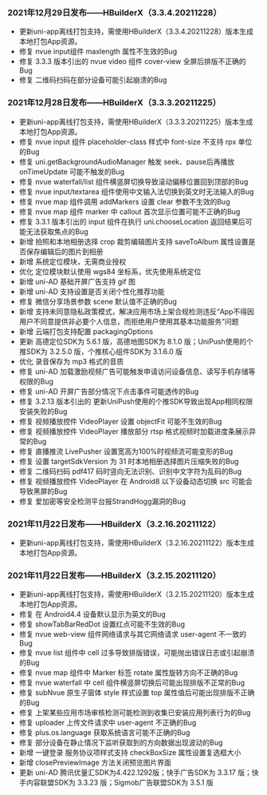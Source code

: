 ### 2021年12月29日发布——HBuilderX（3.3.4.20211228）

+ 更新uni-app离线打包支持，需使用HBuilderX（3.3.4.20211228）版本生成本地打包App资源。
+ 修复 nvue input组件 maxlength 属性不生效的Bug
+ 修复 3.3.3 版本引出的 nvue video 组件 cover-view 全屏后排版不正确的Bug
+ 修复 二维码扫码在部分设备可能引起崩溃的Bug

### 2021年12月28日发布——HBuilderX（3.3.3.20211225）

+ 更新uni-app离线打包支持，需使用HBuilderX（3.3.3.20211225）版本生成本地打包App资源。
+ 修复 nvue input 组件 placeholder-class 样式中 font-size 不支持 rpx 单位的Bug
+ 修复 uni.getBackgroundAudioManager 触发 seek、pause后再播放 onTimeUpdate 可能不触发的Bug
+ 修复 nvue waterfall/list 组件横竖屏切换导致滚动偏移位置回到顶部的Bug
+ 修复 nvue input/textarea 组件使用中文输入法切换到英文时无法输入的Bug
+ 修复 nvue map 组件调用 addMarkers 设置 clear 参数不生效的Bug
+ 修复 nvue map 组件 marker 中 callout 首次显示位置可能不正确的Bug
+ 修复 3.3.1 版本引出的 input 组件在执行 uni.chooseLocation 返回结果后可能无法获取焦点的Bug
+ 新增 拍照和本地相册选择 crop 裁剪编辑图片支持 saveToAlbum 属性设置是否保存编辑后的图片到相册
+ 新增 系统定位模块，无需商业授权	
+ 优化 定位模块默认使用 wgs84 坐标系，优先使用系统定位
+ 新增 uni-AD 基础开屏广告支持 gif 图
+ 新增 uni-AD 支持设置是否关闭个性化推荐功能
+ 修复 微信分享场景参数 scene 默认值不正确的Bug
+ 新增 支持未同意隐私政策模式，解决应用市场上架合规检测违反“App不得因用户不同意提供非必要个人信息，而拒绝用户使用其基本功能服务”问题
+ 新增 云端打包支持配置 packagingOptions
+ 更新 高德定位SDK为 5.6.1 版，高德地图SDK为 8.1.0 版；UniPush使用的个推SDK为 3.2.5.0 版，个推核心组件SDK为 3.1.6.0 版
+ 优化 录音保存为 mp3 格式的音质
+ 修复 uni-AD 加载激励视频广告可能触发申请访问设备信息、读写手机存储等权限的Bug
+ 修复 uni-AD 开屏广告部分情况下点击事件可能透传的Bug
+ 修复 3.2.13 版本引出的 更新UniPush使用的个推SDK导致出现App相同权限安装失败的Bug
+ 修复 视频播放控件 VideoPlayer 设置 objectFit 可能不生效的Bug
+ 修复 视频播放控件 VideoPlayer 播放部分 rtsp 格式视频时加载进度条展示异常的Bug
+ 修复 直播推流 LivePusher 设置宽高为100%时视频流可能变形的Bug
+ 修复 设置 targetSdkVersion 为 31 时本地相册选择图片压缩失败的Bug
+ 修复 二维码扫码 pdf417 码时竖向无法识别、识别中文字符为乱码的Bug
+ 修复 视频播放控件 VideoPlayer 在 Android8 以下设备动态切换 src 可能会导致黑屏的Bug
+ 修复 爱加密等安全检测平台报StrandHogg漏洞的Bug

### 2021年11月22日发布——HBuilderX（3.2.16.20211122）

+ 更新uni-app离线打包支持，需使用HBuilderX（3.2.16.20211122）版本生成本地打包App资源。

### 2021年11月22日发布——HBuilderX（3.2.15.20211120）

+ 更新uni-app离线打包支持，需使用HBuilderX（3.2.15.20211120）版本生成本地打包App资源。
+ 修复 在 Android4.4 设备默认显示为英文的Bug
+ 修复 showTabBarRedDot 设置红点可能不生效的Bug
+ 修复 nvue web-view 组件网络请求与其它网络请求 user-agent 不一致的Bug
+ 修复 nvue list 组件中 cell 过多导致排版错误，可能抛出错误日志或引起崩溃的Bug
+ 修复 nvue map 组件中 Marker 标签 rotate 属性旋转方向不正确的Bug
+ 修复 nvue waterfall 中 cell 组件横竖屏切换后可能出现排版不正常的Bug
+ 修复 subNvue 原生子窗体 style 样式设置 top 属性值后可能出现排版不正确的Bug
+ 修复 上架某些应用市场审核检测可能检测到收集已安装应用列表行为的Bug
+ 修复 uploader 上传文件请求中 user-agent 不正确的Bug
+ 修复 plus.os.language 获取系统语言可能不正确的Bug
+ 修复 部分设备在静止情况下监听获取到的方向数据出现波动的Bug
+ 新增 一键登录 服务协议项样式支持 checkBoxSize 属性设置复选框大小
+ 新增 closePreviewImage 方法关闭预览图片界面
+ 更新 uni-AD 腾讯优量汇SDK为4.422.1292版；快手广告SDK为 3.3.17 版；快手内容联盟SDK为 3.3.23 版；Sigmob广告联盟SDK为 3.5.1 版